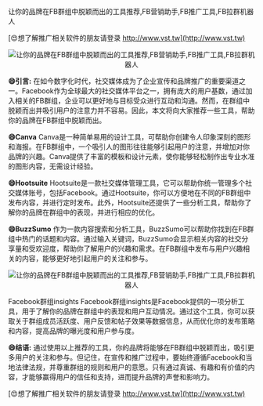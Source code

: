 让你的品牌在FB群组中脱颖而出的工具推荐,FB营销助手,FB推广工具,FB拉群机器人

[😍想了解推广相关软件的朋友请登录 http://www.vst.tw](http://www.vst.tw)

 <center><img src="https://vst.tw/MP4/tuiguang/png/7.png" alt="让你的品牌在FB群组中脱颖而出的工具推荐,FB营销助手,FB推广工具,FB拉群机器人"></center>

**😄引言:**
在如今数字化时代，社交媒体成为了企业宣传和品牌推广的重要渠道之一。Facebook作为全球最大的社交媒体平台之一，拥有庞大的用户基数，通过加入相关的FB群组，企业可以更好地与目标受众进行互动和沟通。然而，在群组中脱颖而出并吸引用户的注意力并不容易。因此，本文将向大家推荐一些工具，帮助你的品牌在FB群组中脱颖而出。

**😄Canva**
Canva是一种简单易用的设计工具，可帮助你创建令人印象深刻的图形和海报。在FB群组中，一个吸引人的图形往往能够引起用户的注意，并增加对你品牌的兴趣。Canva提供了丰富的模板和设计元素，使你能够轻松制作出专业水准的图形内容，无需设计经验。

**😄Hootsuite**
Hootsuite是一款社交媒体管理工具，它可以帮助你统一管理多个社交媒体账号，包括Facebook。通过Hootsuite，你可以方便地在不同的FB群组中发布内容，并进行定时发布。此外，Hootsuite还提供了一些分析工具，帮助你了解你的品牌在群组中的表现，并进行相应的优化。

**😄BuzzSumo**
作为一款内容搜索和分析工具，BuzzSumo可以帮助你找到在FB群组中热门的话题和内容。通过输入关键词，BuzzSumo会显示相关内容的社交分享量和受欢迎度，帮助你了解用户的兴趣和需求。在FB群组中发布与用户兴趣相关的内容，能够更好地引起用户的关注和参与。

 <center><img src="https://vst.tw/MP4/tuiguang/png/5.png" alt="让你的品牌在FB群组中脱颖而出的工具推荐,FB营销助手,FB推广工具,FB拉群机器人"></center>

Facebook群组insights
Facebook群组insights是Facebook提供的一项分析工具，用于了解你的品牌在群组中的表现和用户互动情况。通过这个工具，你可以获取关于群组成员活跃度、用户反馈和帖子效果等数据信息，从而优化你的发布策略和内容，提高品牌的曝光度和用户参与度。

**😄结语:**
通过使用以上推荐的工具，你的品牌将能够在FB群组中脱颖而出，吸引更多用户的关注和参与。但记住，在宣传和推广过程中，要始终遵循Facebook和当地法律法规，并尊重群组的规则和用户的意愿。只有通过真诚、有趣和有价值的内容，才能够赢得用户的信任和支持，进而提升品牌的声誉和影响力。

[😍想了解推广相关软件的朋友请登录 http://www.vst.tw](http://www.vst.tw)



